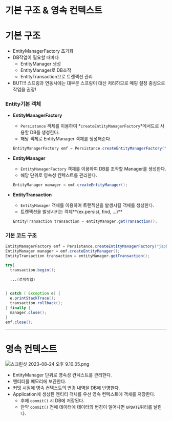 # 기본 구조 & 영속 컨텍스트

# 기본 구조

- EntityManagerFactory 초기화
- DB작업이 필요할 때마다
    - EntityManager 생성
    - EntityManager로 DB조작
    - EntityTransaction으로 트랜잭션 관리
- BUT!!! 스프링과 연동시에는 대부분 스프링이 대신 처리하므로 매핑 설정 중심으로 작업을 권장!

### Entity기본 객체

- **EntityManagerFactory**
    - `Persistance` 객체를 이용하여 *`createEntityManagerFactory`*메서드로 사용할 DB를 생성한다.
    - 해당 객체로 EntityManager 객체를 생성해준다.
    
    ```java
    EntityManagerFactory emf = Persistance.createEntityManagerFactory("jspbegin");
    ```
    
- **EntityManager**
    - `EntityManagerFactory` 객체를 이용하여 DB를 조작할 Manager를 생성한다.
    - 해당 단위로 영속성 컨텍스트를 관리한다.
    
    ```java
    EntityManager manager = emf.createEntityManager();
    ```
    
- **EntityTransaction**
    - `EntityManager` 객체를 이용하여 트랜젝션을 발생시킬 객체를 생성한다.
    - 트랜젝션을 발생시키는 객체**(ex.persist, find, …)**
    
    ```java
    EntityTransaction transaction = entityManager.getTransaction();
    ```
    

### 기본 코드 구조

```java
EntityManagerFactory emf = Persistance.createEntityManagerFactory("jspbegin");
EntityManager manager = emf.createEntityManager();
EntityTransaction transaction = entityManager.getTransaction();

try{
  transaction.begin();
  
  ...(로직작업)
  

} catch ( Exception e) {
  e.printStackTrace();
  transaction.rollback();
} finally {
  manager.close();
}
emf.close();
```

---

# 영속 컨텍스트

![스크린샷 2023-08-24 오후 9.10.05.png](%E1%84%80%E1%85%B5%E1%84%87%E1%85%A9%E1%86%AB%20%E1%84%80%E1%85%AE%E1%84%8C%E1%85%A9%20&%20%E1%84%8B%E1%85%A7%E1%86%BC%E1%84%89%E1%85%A9%E1%86%A8%20%E1%84%8F%E1%85%A5%E1%86%AB%E1%84%90%E1%85%A6%E1%86%A8%E1%84%89%E1%85%B3%E1%84%90%E1%85%B3%20f131967c05224f468189ae5a6e9017d1/%25EC%258A%25A4%25ED%2581%25AC%25EB%25A6%25B0%25EC%2583%25B7_2023-08-24_%25EC%2598%25A4%25ED%259B%2584_9.10.05.png)

- EntityManager 단위로 영속성 컨텍스트를 관리한다.
- 엔티티를 메모리에 보관한다.
- 커밋 시점에 영속 컨텍스트의 변경 내역을 DB에 반영한다.
- Application에 생성된 엔티티 객체를 우선 영속 컨텍스트에 객체를 저장한다.
    - 후에 `commit()` 시 DB에 저장된다.
    - 만약 `commit()` 전에 데이터에 데이터의 변경이 일어나면 `UPDATE`쿼리를 날린다.